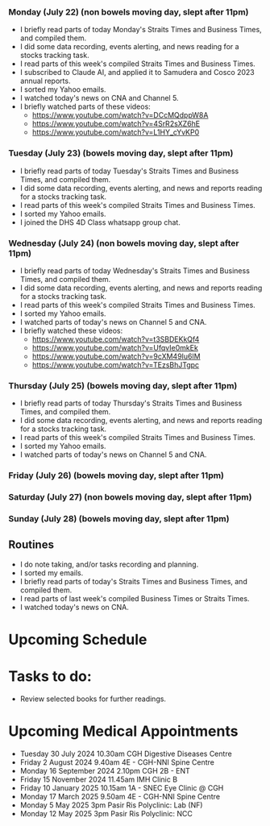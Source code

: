 ### Monday (July 22) (non bowels moving day, slept after 11pm)
- I briefly read parts of today Monday's Straits Times and Business Times, and compiled them.
- I did some data recording, events alerting, and news reading for a stocks tracking task.
- I read parts of this week's compiled Straits Times and Business Times.
- I subscribed to Claude AI, and applied it to Samudera and Cosco 2023 annual reports.
- I sorted my Yahoo emails.
- I watched today's news on CNA and Channel 5.
- I briefly watched parts of these videos:
    - https://www.youtube.com/watch?v=DCcMQdppW8A
    - https://www.youtube.com/watch?v=4SrR2sXZ6hE
    - https://www.youtube.com/watch?v=L1HY_cYvKP0

### Tuesday (July 23) (bowels moving day, slept after 11pm)
- I briefly read parts of today Tuesday's Straits Times and Business Times, and compiled them.
- I did some data recording, events alerting, and news and reports reading for a stocks tracking task.
- I read parts of this week's compiled Straits Times and Business Times.
- I sorted my Yahoo emails.
- I joined the DHS 4D Class whatsapp group chat.

### Wednesday (July 24) (non bowels moving day, slept after 11pm)
- I briefly read parts of today Wednesday's Straits Times and Business Times, and compiled them.
- I did some data recording, events alerting, and news and reports reading for a stocks tracking task.
- I read parts of this week's compiled Straits Times and Business Times.
- I sorted my Yahoo emails.
- I watched parts of today's news on Channel 5 and CNA.
- I briefly watched these videos:
    - https://www.youtube.com/watch?v=t3SBDEKkQf4
    - https://www.youtube.com/watch?v=UfqvIe0mkEk
    - https://www.youtube.com/watch?v=9cXM49Iu6lM
    - https://www.youtube.com/watch?v=TEzsBhJTgpc

### Thursday (July 25) (bowels moving day, slept after 11pm)
- I briefly read parts of today Thursday's Straits Times and Business Times, and compiled them.
- I did some data recording, events alerting, and news and reports reading for a stocks tracking task.
- I read parts of this week's compiled Straits Times and Business Times.
- I sorted my Yahoo emails.
- I watched parts of today's news on Channel 5 and CNA.

### Friday (July 26) (bowels moving day, slept after 11pm)


### Saturday (July 27) (non bowels moving day, slept after 11pm)


### Sunday (July 28) (bowels moving day, slept after 11pm)




## Routines
- I do note taking, and/or tasks recording and planning.
- I sorted my emails.
- I briefly read parts of today's Straits Times and Business Times, and compiled them.
- I read parts of last week's compiled Business Times or Straits Times.
- I watched today's news on CNA.

# Upcoming Schedule

# Tasks to do:
- Review selected books for further readings.

# Upcoming Medical Appointments
- Tuesday 30 July 2024 10.30am CGH Digestive Diseases Centre
- Friday 2 August 2024 9.40am 4E - CGH-NNI Spine Centre
- Monday 16 September 2024 2.10pm CGH 2B - ENT
- Friday 15 November 2024 11.45am IMH Clinic B
- Friday 10 January 2025 10.15am 1A - SNEC Eye Clinic @ CGH
- Monday 17 March 2025 9.50am 4E - CGH-NNI Spine Centre
- Monday 5 May 2025 3pm Pasir Ris Polyclinic: Lab (NF)
- Monday 12 May 2025 3pm Pasir Ris Polyclinic: NCC
